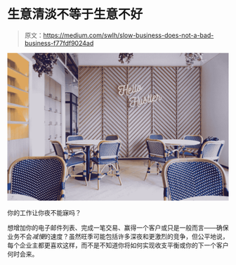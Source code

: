 # 生意清淡不等于生意不好

> 原文：<https://medium.com/swlh/slow-business-does-not-a-bad-business-f77fdf9024ad>

![](img/317bec811fb8087b47bef73105a80d45.png)

你的工作让你夜不能寐吗？

想增加你的电子邮件列表、完成一笔交易、赢得一个客户或只是一般而言——确保业务不会*减慢*的速度？虽然旺季可能包括许多深夜和更激烈的竞争，但公平地说，每个企业主都更喜欢这样，而不是不知道你将如何实现收支平衡或你的下一个客户何时会来。
